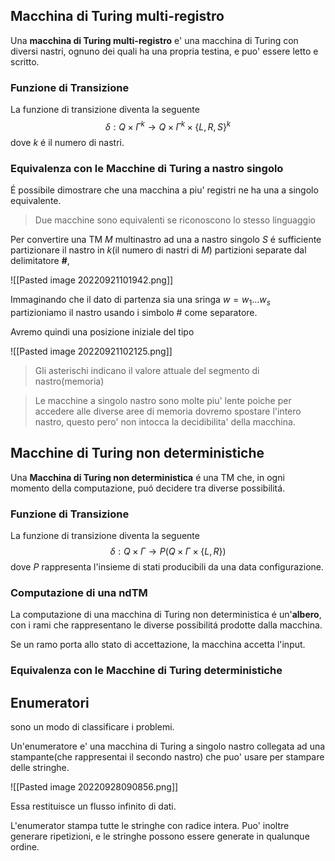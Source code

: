 ## Macchina di Turing multi-registro
Una **macchina di Turing multi-registro** e' una macchina di Turing con diversi nastri, ognuno dei quali ha una propria testina, e puo' essere letto e scritto.

### Funzione di Transizione
La funzione di transizione diventa la seguente
$$δ: Q\times Γ^k\to Q\times Γ^k\times\{L,R,S\}^k$$
dove $k$ é il numero di nastri.

### Equivalenza con le Macchine di Turing a nastro singolo
É possibile dimostrare che una macchina a piu' registri ne ha una a singolo equivalente.

> Due macchine sono equivalenti se riconoscono lo stesso linguaggio

Per convertire una TM $M$ multinastro ad una a nastro singolo $S$ é sufficiente partizionare il nastro in $k$(il numero di nastri di $M$) partizioni separate dal delimitatore **#**,  

![[Pasted image 20220921101942.png]]

Immaginando che il dato di partenza sia una sringa $w=w_1\dots w_s$ partizioniamo il nastro usando i simbolo # come separatore.

Avremo quindi una posizione iniziale del tipo

![[Pasted image 20220921102125.png]]

> Gli asterischi indicano il valore attuale del segmento di nastro(memoria)

> Le macchine a singolo nastro sono molte piu' lente poiche per accedere alle diverse aree di memoria dovremo spostare l'intero nastro, questo pero' non intocca la decidibilita' della macchina.

## Macchine di Turing non deterministiche

Una **Macchina di Turing non deterministica** é una TM che, in ogni momento della computazione, puó decidere tra diverse possibilitá.

### Funzione di Transizione
La funzione di transizione diventa la seguente
$$\delta:Q\times\Gamma\to P(Q\times\Gamma\times\{L,R\})$$
dove $P$ rappresenta l'insieme di stati producibili da una data configurazione.

### Computazione di una ndTM
La computazione di una macchina di Turing non deterministica é un'**albero**, con i rami che rappresentano le diverse possibilitá prodotte dalla macchina.

Se un ramo porta allo stato di accettazione, la macchina accetta l'input.

### Equivalenza con le Macchine di Turing deterministiche

## Enumeratori
sono un modo di classificare i problemi.

Un'enumeratore e' una macchina di Turing a singolo nastro collegata ad una stampante(che rappresentai il secondo nastro) che puo' usare per stampare delle stringhe.

![[Pasted image 20220928090856.png]]

Essa restituisce un flusso infinito di dati.

L'enumerator stampa tutte le stringhe con radice intera. Puo' inoltre generare ripetizioni, e le stringhe possono essere generate in qualunque ordine.

